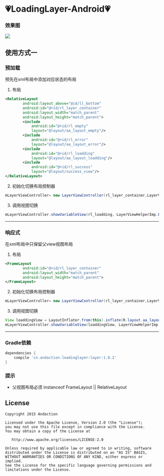 :heartpulse:LoadingLayer-Android:heartpulse:
============


### 效果图

<img src="http://i4.buimg.com/4851/a251f2482da9bdb5.gif">

## 使用方式一
### 预加载
预先在xml布局中添加对应状态的布局   
    
 1. 布局
```xml
<RelativeLayout
        android:layout_above="@id/ll_bottom"
        android:id="@+id/rl_layer_container"
        android:layout_width="match_parent"
        android:layout_height="match_parent">
        <include
            android:id="@+id/rl_empty"
            layout="@layout/aa_layout_empty"/>
        <include
            android:id="@+id/rl_error"
            layout="@layout/aa_layout_error"/>
        <include
            android:id="@+id/rl_loadding"
            layout="@layout/aa_layout_loadding"/>
        <include
            android:id="@+id/rl_success"
            layout="@layout/success_view"/>
</RelativeLayout>
```

 2. 初始化切换布局控制器
```java
mLayerViewController= new LayerViewController(rl_layer_container,LayerViewHelperImp.LayerModel.preload);
```
 3. 调用视图切换
```java
mLayerViewController.showVariableView(rl_loadding, LayerViewHelperImp.LayerStatus.loadding);
```
--------------------------------


### 响应式
在xml布局中只保留父view视图布局

 1. 布局
```xml
<FrameLayout
        android:id="@+id/rl_layer_container"
        android:layout_width="match_parent"
        android:layout_height="match_parent">
</FrameLayout>
```
 2. 初始化切换布局控制器
```java
mLayerViewController= new LayerViewController(rl_layer_container,LayerViewHelperImp.LayerModel.responsive);
```
 3. 调用视图切换
```java 
View loaddingView = LayoutInflater.from(this).inflate(R.layout.aa_layout_loadding, null);
mLayerViewController.showVariableView(loaddingView, LayerViewHelperImp.LayerStatus.loadding);
```
--------------------------------


### Gradle依赖
```gradle
dependencies {
    compile 'cn.andaction.loadinglayer:layer:1.0.2'
}
```


### 提示

* 父视图布局必须 instanceof FrameLayout || RelativeLayout
  

    

    

    
    
   
    
    
       

    



## License

    Copyright 2015 Andaction

    Licensed under the Apache License, Version 2.0 (the "License");
    you may not use this file except in compliance with the License.
    You may obtain a copy of the License at

       http://www.apache.org/licenses/LICENSE-2.0

    Unless required by applicable law or agreed to in writing, software
    distributed under the License is distributed on an "AS IS" BASIS,
    WITHOUT WARRANTIES OR CONDITIONS OF ANY KIND, either express or implied.
    See the License for the specific language governing permissions and
    limitations under the License.